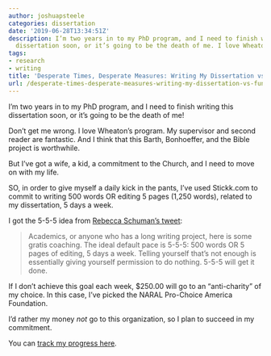 ```yaml
---
author: joshuapsteele
categories: dissertation
date: '2019-06-28T13:34:51Z'
description: I’m two years in to my PhD program, and I need to finish writing this
  dissertation soon, or it’s going to be the death of me. I love Wheaton’s program.
tags:
- research
- writing
title: 'Desperate Times, Desperate Measures: Writing My Dissertation vs. Funding Abortion'
url: /desperate-times-desperate-measures-writing-my-dissertation-vs-funding-abortion/
---
```


I’m two years in to my PhD program, and I need to finish writing this dissertation soon, or it’s going to be the death of me!

Don’t get me wrong. I love Wheaton’s program. My supervisor and second reader are fantastic. And I think that this Barth, Bonhoeffer, and the Bible project is worthwhile.

But I’ve got a wife, a kid, a commitment to the Church, and I need to move on with my life.

SO, in order to give myself a daily kick in the pants, I’ve used Stickk.com to commit to writing 500 words OR editing 5 pages (1,250 words), related to my dissertation, 5 days a week.

I got the 5-5-5 idea from [Rebecca Schuman’s tweet](https://twitter.com/pankisseskafka/status/1002981118482763777):

> Academics, or anyone who has a long writing project, here is some gratis coaching. The ideal default pace is 5-5-5: 500 words OR 5 pages of editing, 5 days a week. Telling yourself that’s not enough is essentially giving yourself permission to do nothing. 5-5-5 will get it done.

If I don’t achieve this goal each week, $250.00 will go to an “anti-charity” of my choice. In this case, I’ve picked the NARAL Pro-Choice America Foundation.

I’d rather my money *not* go to this organization, so I plan to succeed in my commitment.

You can [track my progress here](https://t.co/Rc5Z8JW9ct).